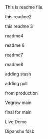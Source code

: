 This is readme file.

this readme2

this readme 3

readme4

readme 6

readme7

readme8

adding stash

adding pull

from production

Vegrow main

final for main

Live Demo

Dipanshu
fdsb
